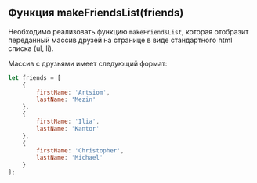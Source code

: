 ## Функция makeFriendsList(friends) ##

Необходимо реализовать функцию `makeFriendsList`, которая отобразит переданный массив
друзей на странице в виде стандартного html списка (ul, li).

Массив с друзьями имеет следующий формат:
```javascript
let friends = [
    {
        firstName: 'Artsiom',
        lastName: 'Mezin'
    },
    {
        firstName: 'Ilia',
        lastName: 'Kantor'
    },
    {
        firstName: 'Christopher',
        lastName: 'Michael'
    }
];
```